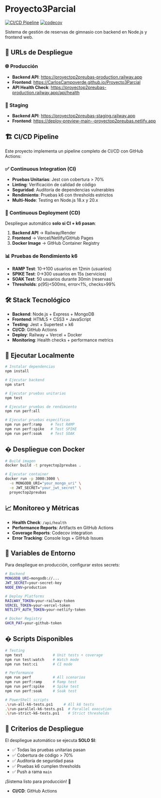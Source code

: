 # Proyecto3Parcial

[![CI/CD Pipeline](https://github.com/CarlosCampoverde/Proyecto3Parcial/actions/workflows/ci.yml/badge.svg)](https://github.com/CarlosCampoverde/Proyecto3Parcial/actions/workflows/ci.yml)
[![codecov](https://codecov.io/gh/CarlosCampoverde/Proyecto3Parcial/branch/main/graph/badge.svg)](https://codecov.io/gh/CarlosCampoverde/Proyecto3Parcial)

Sistema de gestión de reservas de gimnasio con backend en Node.js y frontend web.

## 🚀 URLs de Despliegue

### 🌐 Producción
- **Backend API**: https://proyectop2preubas-production.railway.app
- **Frontend**: https://CarlosCampoverde.github.io/Proyecto3Parcial
- **API Health Check**: https://proyectop2preubas-production.railway.app/api/health

### 🧪 Staging
- **Backend API**: https://proyectop2preubas-staging.railway.app
- **Frontend**: https://deploy-preview-main--proyectop2preubas.netlify.app

## 🏗️ CI/CD Pipeline

Este proyecto implementa un pipeline completo de CI/CD con GitHub Actions:

### ✅ **Continuous Integration (CI)**
- **Pruebas Unitarias**: Jest con cobertura > 70%
- **Linting**: Verificación de calidad de código
- **Seguridad**: Auditoría de dependencias vulnerables
- **Rendimiento**: Pruebas k6 con thresholds estrictos
- **Multi-Node**: Testing en Node.js 18.x y 20.x

### 🚀 **Continuous Deployment (CD)**
Despliegue automático **solo si CI + k6 pasan**:

1. **Backend API** → Railway/Render
2. **Frontend** → Vercel/Netlify/GitHub Pages  
3. **Docker Image** → GitHub Container Registry

### 📊 **Pruebas de Rendimiento k6**
- **RAMP Test**: 10→100 usuarios en 12min (usuarios)
- **SPIKE Test**: 0→300 usuarios en 15s (servicios)
- **SOAK Test**: 50 usuarios durante 30min (reservas)
- **Thresholds**: p(95)<500ms, error<1%, checks>99%

## 🛠️ Stack Tecnológico

- **Backend**: Node.js + Express + MongoDB
- **Frontend**: HTML5 + CSS3 + JavaScript
- **Testing**: Jest + Supertest + k6
- **CI/CD**: GitHub Actions
- **Deploy**: Railway + Vercel + Docker
- **Monitoring**: Health checks + performance metrics

## 🧪 Ejecutar Localmente

```bash
# Instalar dependencias
npm install

# Ejecutar backend
npm start

# Ejecutar pruebas unitarias
npm test

# Ejecutar pruebas de rendimiento
npm run perf:all

# Ejecutar pruebas específicas
npm run perf:ramp    # Test RAMP
npm run perf:spike   # Test SPIKE  
npm run perf:soak    # Test SOAK
```

## � Despliegue con Docker

```bash
# Build imagen
docker build -t proyectop2preubas .

# Ejecutar container
docker run -p 3000:3000 \
  -e MONGODB_URI="your_mongo_uri" \
  -e JWT_SECRET="your_jwt_secret" \
  proyectop2preubas
```

## 📈 Monitoreo y Métricas

- **Health Check**: `/api/health`
- **Performance Reports**: Artifacts en GitHub Actions
- **Coverage Reports**: Codecov integration
- **Error Tracking**: Console logs + GitHub Issues

## 🔐 Variables de Entorno

Para despliegue en producción, configurar estos secrets:

```bash
# Backend
MONGODB_URI=mongodb://...
JWT_SECRET=your-secret-key
NODE_ENV=production

# Deploy Platforms
RAILWAY_TOKEN=your-railway-token
VERCEL_TOKEN=your-vercel-token
NETLIFY_AUTH_TOKEN=your-netlify-token

# Docker Registry
GHCR_PAT=your-github-token
```

## � Scripts Disponibles

```bash
# Testing
npm test              # Unit tests + coverage
npm run test:watch    # Watch mode
npm run test:ci       # CI mode

# Performance
npm run perf          # All scenarios
npm run perf:ramp     # Ramp test
npm run perf:spike    # Spike test
npm run perf:soak     # Soak test

# PowerShell scripts
.\run-all-k6-tests.ps1     # All k6 tests
.\run-parallel-k6-tests.ps1  # Parallel execution
.\run-strict-k6-tests.ps1    # Strict thresholds
```

## 🎯 Criterios de Despliegue

El despliegue automático se ejecuta **SOLO SI**:
- ✅ Todas las pruebas unitarias pasan
- ✅ Cobertura de código > 70%
- ✅ Auditoría de seguridad pasa
- ✅ Pruebas k6 cumplen thresholds
- ✅ Push a rama `main`

¡Sistema listo para producción! 🚀
- **CI/CD**: GitHub Actions
